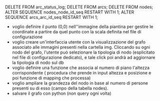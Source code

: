 DELETE FROM arc_status_log;
DELETE FROM arcs;
DELETE FROM nodes;
ALTER SEQUENCE nodes_node_id_seq RESTART WITH 1;
ALTER SEQUENCE arcs_arc_id_seq RESTART WITH 1;


- voglio definire il punto (0,0) nell''immagine della piantina per gestire le coordinate a partire da quel punto con la scala definita nel file di configurazione
- voglio creare un'interfaccia utente con la visualizzazione del grafo associato alle immagini presenti nella cartella img. Cliccando su ogni nodo del grafo, l'utente può selezionare la tipologia di nodo (esplicitato nel file di configurazione dedicato), e tale click poi andrà ad aggiornare la tipologia di nodo sul db
- voglio definire una funzione che associa al numero di piano l'altezza corrispondente ( procedura che prende in input altezza e posizione e poi funzione di mapping che processa)
-  voglio ampliare la grandezza del nodo in base al numero di persone presenti su di esso (campo della tabella nodes).
- salvare il grafo con python (non query ogni volta)